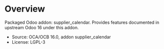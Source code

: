 # Overview

Packaged Odoo addon: supplier_calendar. Provides features documented in upstream Odoo 16 under this addon.

- Source: OCA/OCB 16.0, addon supplier_calendar
- License: LGPL-3
